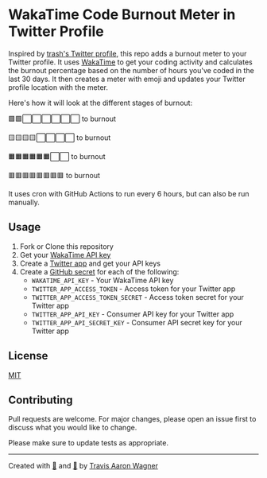 # WakaTime Code Burnout Meter in Twitter Profile

Inspired by [trash's Twitter profile](https://twitter.com/trashh_dev), this repo adds a burnout meter to your Twitter profile. It uses  [WakaTime](https://wakatime.com/) to get your coding activity and calculates the burnout percentage based on the number of hours you've coded in the last 30 days. It then creates a meter with emoji and updates your Twitter profile location with the meter.

Here's how it will look at the different stages of burnout:

🟩🟩⬜️⬜️⬜️⬜️⬜️⬜️ to burnout

🟨🟨🟨🟨⬜️⬜️⬜️⬜️ to burnout

🟧🟧🟧🟧🟧🟧⬜️⬜️ to burnout

🟥🟥🟥🟥🟥🟥🟥🟥 to burnout

It uses cron with GitHub Actions to run every 6 hours, but can also be run manually.

## Usage

1. Fork or Clone this repository
1. Get your [WakaTime API key](https://wakatime.com/settings/account)
1. Create a [Twitter app](https://developer.twitter.com/en/apps) and get your API keys
1. Create a [GitHub secret](https://docs.github.com/en/actions/reference/encrypted-secrets) for each of the following:
    - `WAKATIME_API_KEY` - Your WakaTime API key
    - `TWITTER_APP_ACCESS_TOKEN` - Access token for your Twitter app
    - `TWITTER_APP_ACCESS_TOKEN_SECRET` - Access token secret for your Twitter app
    - `TWITTER_APP_API_KEY` - Consumer API key for your Twitter app
    - `TWITTER_APP_API_SECRET_KEY` - Consumer API secret key for your Twitter app

## License

[MIT](LICENSE)

## Contributing

Pull requests are welcome. For major changes, please open an issue first to discuss what you would like to change.

Please make sure to update tests as appropriate.

---

Created with [💜](https://travisaw.com) and [🦀](https://www.rust-lang.org/) by [Travis Aaron Wagner](https://github.com/trvswgnr)